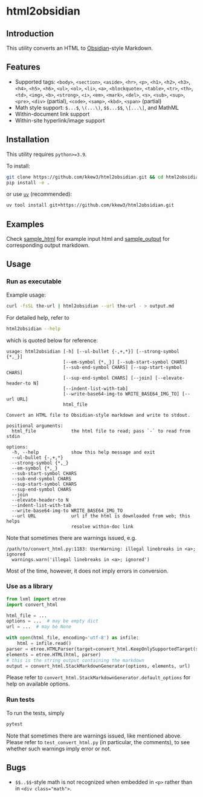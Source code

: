 # html2obsidian

## Introduction

This utility converts an HTML to [Obsidian][1]-style Markdown.

## Features

- Supported tags:
  `<body>`, `<section>`, `<aside>`,
  `<hr>`,
  `<p>`,
  `<h1>`, `<h2>`, `<h3>`, `<h4>`, `<h5>`, `<h6>`, 
  `<ul>`, `<ol>`, `<li>`,
  `<a>`,
  `<blockquote>`,
  `<table>`, `<tr>`, `<th>`, `<td>`,
  `<img>`,
  `<b>`, `<strong>`, `<i>`, `<em>`, `<mark>`, `<del>`, `<s>`,
  `<sub>`, `<sup>`,
  `<pre>`,
  `<div>` (partial),
  `<code>`, `<samp>`, `<kbd>`,
  `<span>` (partial)
- Math style support: `$...$`, `\(...\)`, `$$...$$`, `\[...\]`, and MathML
- Within-document link support
- Within-site hyperlink/image support

## Installation

This utility requires `python>=3.9`.

To install:

```bash
git clone https://github.com/kkew3/html2obsidian.git && cd html2obsidian
pip install -e .
```

or use [`uv`](https://docs.astral.sh/uv/) (recommended):

```bash
uv tool install git+https://github.com/kkew3/html2obsidian.git
```

## Examples

Check [sample_html](./sample_html) for example input html and [sample_output](./sample_output) for corresponding output markdown.

## Usage

### Run as executable

Example usage:

```bash
curl -fsSL the-url | html2obsidian --url the-url - > output.md
```

For detailed help, refer to

```bash
html2obsidian --help
```

which is quoted below for reference:

```
usage: html2obsidian [-h] [--ul-bullet {-,+,*}] [--strong-symbol {*,_}]
                     [--em-symbol {*,_}] [--sub-start-symbol CHARS]
                     [--sub-end-symbol CHARS] [--sup-start-symbol CHARS]
                     [--sup-end-symbol CHARS] [--join] [--elevate-header-to N]
                     [--indent-list-with-tab]
                     [--write-base64-img-to WRITE_BASE64_IMG_TO] [--url URL]
                     html_file

Convert an HTML file to Obsidian-style markdown and write to stdout.

positional arguments:
  html_file             the html file to read; pass `-` to read from stdin

options:
  -h, --help            show this help message and exit
  --ul-bullet {-,+,*}
  --strong-symbol {*,_}
  --em-symbol {*,_}
  --sub-start-symbol CHARS
  --sub-end-symbol CHARS
  --sup-start-symbol CHARS
  --sup-end-symbol CHARS
  --join
  --elevate-header-to N
  --indent-list-with-tab
  --write-base64-img-to WRITE_BASE64_IMG_TO
  --url URL             url if the html is downloaded from web; this helps
                        resolve within-doc link
```

Note that sometimes there are warnings issued, e.g.

```
/path/to/convert_html.py:1183: UserWarning: illegal linebreaks in <a>; ignored
  warnings.warn('illegal linebreaks in <a>; ignored')
```

Most of the time, however, it does not imply errors in conversion.

### Use as a library

```python
from lxml import etree
import convert_html

html_file = ...
options = ...  # may be empty dict
url = ...  # may be None

with open(html_file, encoding='utf-8') as infile:
    html = infile.read()
parser = etree.HTMLParser(target=convert_html.KeepOnlySupportedTarget(strict=True))
elements = etree.HTML(html, parser)
# this is the string output containing the markdown
output = convert_html.StackMarkdownGenerator(options, elements, url)
```

Please refer to `convert_html.StackMarkdownGenerator.default_options` for help on available options.

### Run tests

To run the tests, simply

```bash
pytest
```

Note that sometimes there are warnings issued, like mentioned above.
Please refer to `test_convert_html.py` (in particular, the comments), to see whether such warnings imply error or not.


## Bugs

- `$$..$$`-style math is not recognized when embedded in `<p>` rather than in `<div class="math">`.


[1]: https://obsidian.md
